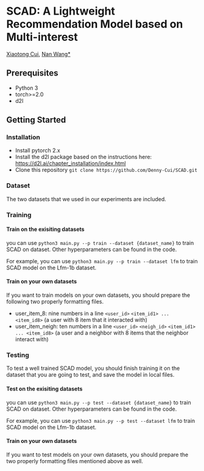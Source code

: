 # SCAD: A Lightweight Recommendation Model based on Multi-interest

[Xiaotong Cui](cxt20030114@gmail.com), [Nan Wang*](wangnan@hlju.edu.cn)

## Prerequisites

- Python 3
- torch>=2.0
- d2l

## Getting Started

### Installation

- Install pytorch 2.x
- Install the d2l package based on the instructions here: https://d2l.ai/chapter_installation/index.html
- Clone this repository `git clone https://github.com/Denny-Cui/SCAD.git`

### Dataset

The two datasets that we used in our experiments are included.

### Training

#### Train on the exisiting datasets

you can use `python3 main.py --p train --dataset {dataset_name}` to train SCAD on dataset. Other hyperparameters can be found in the code.

For example, you can use `python3 main.py --p train --dataset lfm` to train SCAD model on the Lfm-1b dataset.

#### Train on your own datasets

If you want to train models on your own datasets, you should prepare the following two properly formatting files.

- user_item_8: nine numbers in a line `<user_id>` `<item_id1> ... <item_id8>` (a user with 8 item that it interacted with)
- user_item_neigh: ten numbers in a line `<user_id>` `<neigh_id>` `<item_id1> ... <item_id8>` (a user and a neighbor with 8 items that the neighbor interact with)

### Testing

To test a well trained SCAD model, you should finish training it on the dataset that you are going to test, and save the model in local files.

#### Test on the exisiting datasets

you can use `python3 main.py --p test --dataset {dataset_name}` to train SCAD on dataset. Other hyperparameters can be found in the code.

For example, you can use `python3 main.py --p test --dataset lfm` to train SCAD model on the Lfm-1b dataset.

#### Train on your own datasets

If you want to test models on your own datasets, you should prepare the two properly formatting files mentioned above as well.
